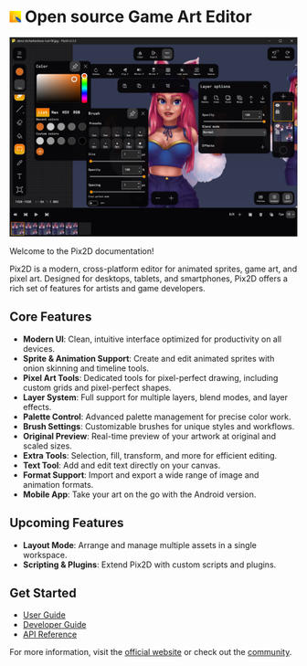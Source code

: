 # <img width="20px" alt="logo" src="./assets/Logo.png"/> Open source Game Art Editor

<img alt="logo" src="./assets/screenshot1.jpg"/>

Welcome to the Pix2D documentation!

Pix2D is a modern, cross-platform editor for animated sprites, game art, and pixel art. Designed for desktops, tablets, and smartphones, Pix2D offers a rich set of features for artists and game developers.

## Core Features

- **Modern UI**: Clean, intuitive interface optimized for productivity on all devices.
- **Sprite & Animation Support**: Create and edit animated sprites with onion skinning and timeline tools.
- **Pixel Art Tools**: Dedicated tools for pixel-perfect drawing, including custom grids and pixel-perfect shapes.
- **Layer System**: Full support for multiple layers, blend modes, and layer effects.
- **Palette Control**: Advanced palette management for precise color work.
- **Brush Settings**: Customizable brushes for unique styles and workflows.
- **Original Preview**: Real-time preview of your artwork at original and scaled sizes.
- **Extra Tools**: Selection, fill, transform, and more for efficient editing.
- **Text Tool**: Add and edit text directly on your canvas.
- **Format Support**: Import and export a wide range of image and animation formats.
- **Mobile App**: Take your art on the go with the Android version.

## Upcoming Features
- **Layout Mode**: Arrange and manage multiple assets in a single workspace.
- **Scripting & Plugins**: Extend Pix2D with custom scripts and plugins.

## Get Started
- [User Guide](user_guide.md)
- [Developer Guide](developer_guide.md)
- [API Reference](api_reference.md)

For more information, visit the [official website](https://pix2d.com) or check out the [community](https://boosty.to/pix2d).

